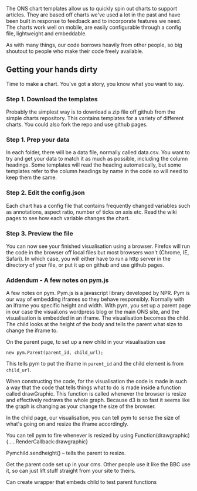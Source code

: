 The ONS chart templates allow us to quickly spin out charts to support articles. They are based off charts we've used a lot in the past and have been built in response to feedback and to incorporate features we need. The charts work well on mobile, are easily configurable through a config file, lightweight and embeddable. 

As with many things, our code borrows heavily from other people, so big shoutout to people who make their code freely available. 

## Getting your hands dirty

Time to make a chart. You've got a story, you know what you want to say.

### Step 1. Download the templates

Probably the simplest way is to download a zip file off github from the simple charts repository.  This contains templates for a variety of different charts. You could also fork the repo and use github pages.

### Step 1. Prep your data

In each folder, there will be a data file, normally called data.csv. You want to try and get your data to match it as much as possible, including the column headings. Some templates will read the heading automatically, but some templates refer to the column headings by name in the code so will need to keep them the same. 

### Step 2. Edit the config.json

Each chart has a config file that contains frequently changed variables such as annotations, aspect ratio, number of ticks on axis etc. Read the wiki pages to see how each variable changes the chart.

### Step 3. Preview the file

You can now see your finished visualisation using a browser. Firefox will run the code in the browser off local files but most browsers won't (Chrome, IE, Safari). In which case, you will either have to run a http server in the directory of your file, or put it up on github and use github pages. 

### Addendum - A few notes on pym.js

A few notes on pym. Pym.js is a javascript library developed by NPR. Pym is our way of embedding iframes so they behave responsibly. Normally with an iframe you specific height and width. With pym, you set up a parent page in our case the visual.ons wordpress blog or the main ONS site, and the visualisation is embedded in an iframe. The visualisation becomes the child. The child looks at the height of the body and tells the parent what size to change the iframe to. 

On the parent page, to set up a new child in your visualisation use

`new pym.Parent(parent_id, child_url);`

This tells pym to put the iframe in `parent_id` and the child element is from `child_url`.

When constructing the code, for the visualisation the code is made in such a way that the code that tells things what to do is made inside a function called drawGraphic. This function is called whenever the browser is resize and effectively redraws the whole graph. Because d3 is so fast it seems like the graph is changing as your change the size of the browser. 



In the child page, our visualisation, you can tell pym to sense the size of what's going on and resize the iframe accordingly. 





You can tell pym to fire whenever is resized by using
Function(drawgraphic){…..RenderCallback:drawgraphic}

Pymchild.sendheight() – tells the parent to resize.

Get the parent code set up in your cms. Other people use it like the BBC use it, so can just lift stuff straight from your site to theirs.

Can create wrapper that embeds child to test parent functions